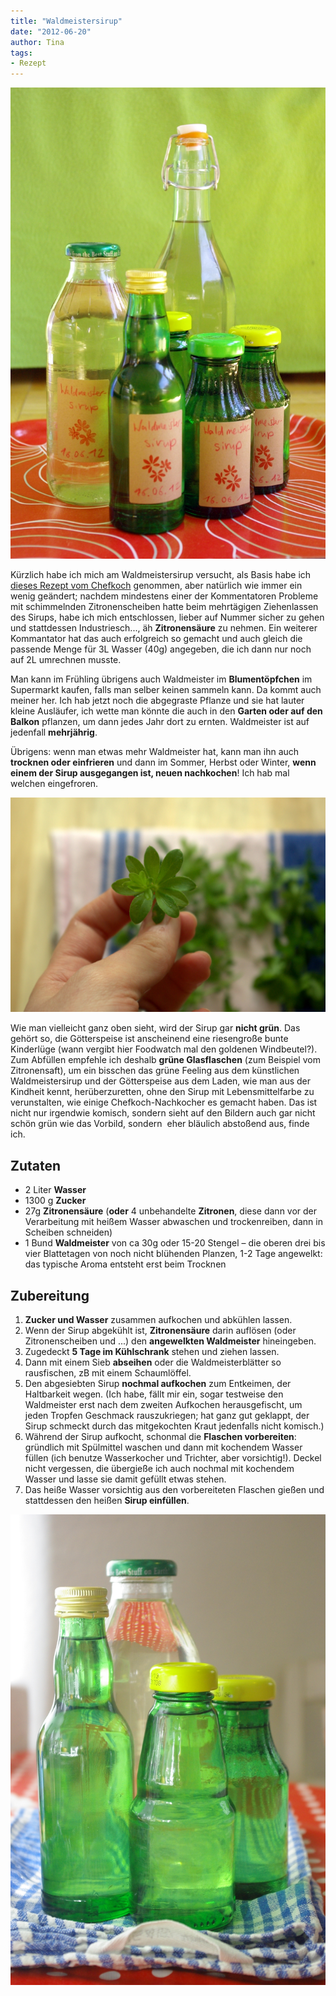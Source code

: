```yaml
---
title: "Waldmeistersirup"
date: "2012-06-20" 
author: Tina
tags:
- Rezept
---
```


[![](images/imgp9173.jpg "Waldmeistersirup, in etikettierten Flaschen")](http://apfeleimer.wordpress.com/2012/06/20/waldmeistersirup-2/imgp9173/)

Kürzlich habe ich mich am Waldmeistersirup versucht, als Basis habe ich [dieses Rezept vom Chefkoch](http://www.chefkoch.de/rezepte/56821020523657/Sirup-vom-Waldmeister.html) genommen, aber natürlich wie immer ein wenig geändert; nachdem mindestens einer der Kommentatoren Probleme mit schimmelnden Zitronenscheiben hatte beim mehrtägigen Ziehenlassen des Sirups, habe ich mich entschlossen, lieber auf Nummer sicher zu gehen und stattdessen Industriesch..., äh **Zitronensäure** zu nehmen. Ein weiterer Kommantator hat das auch erfolgreich so gemacht und auch gleich die passende Menge für 3L Wasser (40g) angegeben, die ich dann nur noch auf 2L umrechnen musste.

Man kann im Frühling übrigens auch Waldmeister im **Blumentöpfchen** im Supermarkt kaufen, falls man selber keinen sammeln kann. Da kommt auch meiner her. Ich hab jetzt noch die abgegraste Pflanze und sie hat lauter kleine Ausläufer, ich wette man könnte die auch in den **Garten oder auf den Balkon** pflanzen, um dann jedes Jahr dort zu ernten. Waldmeister ist auf jedenfall **mehrjährig**.

Übrigens: wenn man etwas mehr Waldmeister hat, kann man ihn auch **trocknen oder einfrieren** und dann im Sommer, Herbst oder Winter, **wenn einem der Sirup ausgegangen ist, neuen nachkochen**! Ich hab mal welchen eingefroren.

[![So sieht er übrigens aus; Vorbereitung zum Anwelken lassen](images/imgp9159.jpg "Waldmeisterblätter")](http://apfeleimer.wordpress.com/2012/06/20/waldmeistersirup-2/imgp9159/)

Wie man vielleicht ganz oben sieht, wird der Sirup gar **nicht grün**. Das gehört so, die Götterspeise ist anscheinend eine riesengroße bunte Kinderlüge (wann vergibt hier Foodwatch mal den goldenen Windbeutel?). Zum Abfüllen empfehle ich deshalb **grüne Glasflaschen** (zum Beispiel vom Zitronensaft), um ein bisschen das grüne Feeling aus dem künstlichen Waldmeistersirup und der Götterspeise aus dem Laden, wie man aus der Kindheit kennt, herüberzuretten, ohne den Sirup mit Lebensmittelfarbe zu verunstalten, wie einige Chefkoch-Nachkocher es gemacht haben. Das ist nicht nur irgendwie komisch, sondern sieht auf den Bildern auch gar nicht schön grün wie das Vorbild, sondern  eher bläulich abstoßend aus, finde ich.

## Zutaten

- 2 Liter **Wasser**
- 1300 g **Zucker**
- 27g **Zitronensäure** (**oder** 4 unbehandelte **Zitronen**, diese dann vor der Verarbeitung mit heißem Wasser abwaschen und trockenreiben, dann in Scheiben schneiden)
- 1 Bund **Waldmeister** von ca 30g oder 15-20 Stengel – die oberen drei bis vier Blattetagen von noch nicht blühenden Planzen, 1-2 Tage angewelkt: das typische Aroma entsteht erst beim Trocknen

## Zubereitung

1. **Zucker und Wasser** zusammen aufkochen und abkühlen lassen.
2. Wenn der Sirup abgekühlt ist, **Zitronensäure** darin auflösen (oder Zitronenscheiben und ...) den **angewelkten Waldmeister** hineingeben.
3. Zugedeckt **5 Tage im Kühlschrank** stehen und ziehen lassen.
4. Dann mit einem Sieb **abseihen** oder die Waldmeisterblätter so rausfischen, zB mit einem Schaumlöffel.
5. Den abgesiebten Sirup **nochmal aufkochen** zum Entkeimen, der Haltbarkeit wegen. (Ich habe, fällt mir ein, sogar testweise den Waldmeister erst nach dem zweiten Aufkochen herausgefischt, um jeden Tropfen Geschmack rauszukriegen; hat ganz gut geklappt, der Sirup schmeckt durch das mitgekochten Kraut jedenfalls nicht komisch.)
6. Während der Sirup aufkocht, schonmal die **Flaschen vorbereiten**: gründlich mit Spülmittel waschen und dann mit kochendem Wasser füllen (ich benutze Wasserkocher und Trichter, aber vorsichtig!). Deckel nicht vergessen, die übergieße ich auch nochmal mit kochendem Wasser und lasse sie damit gefüllt etwas stehen.
7. Das heiße Wasser vorsichtig aus den vorbereiteten Flaschen gießen und stattdessen den heißen **Sirup einfüllen**.

[![](images/imgp9166.jpg "Waldmeistersirup, unetikettiert; konnte mich nicht entscheiden, welches Bild mir besser gefällt.")](http://apfeleimer.wordpress.com/2012/06/20/waldmeistersirup-2/imgp9166/)
